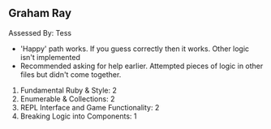 ## Graham Ray

Assessed By: Tess

* 'Happy' path works. If you guess correctly then it works. Other logic isn't implemented
* Recommended asking for help earlier. Attempted pieces of logic in other files but didn't come together.

1. Fundamental Ruby & Style: 2 
2. Enumerable & Collections: 2
3. REPL Interface and Game Functionality: 2
4. Breaking Logic into Components: 1